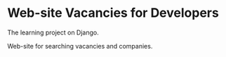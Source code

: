 # Web-site Vacancies for Developers

The learning project on Django. 

Web-site for searching vacancies and companies.